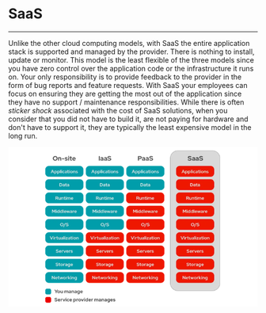 # SaaS
---
Unlike the other cloud computing models, with SaaS the entire application stack is supported and managed by the provider.  There is nothing to install, update or monitor.  This model is the least flexible of the three models since you have zero control over the application code or the infrastructure it runs on.  Your only responsibility is to provide feedback to the provider in the form of bug reports and feature requests.  With SaaS your employees can focus on ensuring they are getting the most out of the application since they have no support / maintenance responsibilities. While there is often *sticker shock* associated with the cost of SaaS solutions, when you consider that you did not have to build it, are not paying for hardware and don't have to support it, they are typically the least expensive model in the long run.

![Oh Nooo!](../images/10models4.png "SaaS")
